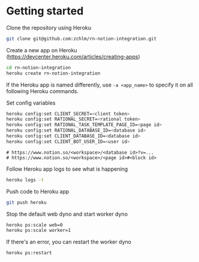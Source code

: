 # Getting started
Clone the repository using Heroku

```bash
git clone git@github.com:zchlm/rn-notion-integration.git
```

Create a new app on Heroku (https://devcenter.heroku.com/articles/creating-apps)

```bash
cd rn-notion-integration
heroku create rn-notion-integration
```

If the Heroku app is named differently, use `-a <app_name>` to specify it on all following Heroku commands.

Set config variables
```bash
heroku config:set CLIENT_SECRET=<client token>
heroku config:set RATIONAL_SECRET=<rational token>
heroku config:set RATIONAL_TASK_TEMPLATE_PAGE_ID=<page id>
heroku config:set RATIONAL_DATABASE_ID=<database id>
heroku config:set CLIENT_DATABASE_ID=<database id>
heroku config:set CLIENT_BOT_USER_ID=<user id>
```
```dotenv
# https://www.notion.so/<workspace>/<database id>?v=...
# https://www.notion.so/<workspace>/<page id>#<block id>
```

Follow Heroku app logs to see what is happening
```bash
heroku logs -t
```

Push code to Heroku app
```bash
git push heroku
```

Stop the default web dyno and start worker dyno
```bash
heroku ps:scale web=0
heroku ps:scale worker=1
```

If there's an error, you can restart the worker dyno
```bash
heroku ps:restart
```
